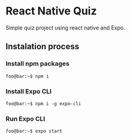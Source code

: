 # React Native Quiz
Simple quiz project using react native and Expo.

## Instalation process

### Install npm packages
```console
foo@bar:~$ npm i
```

### Install Expo CLI
```console
foo@bar:~$ npm i -g expo-cli
```

### Run Expo CLI
```console
foo@bar:~$ expo start
```